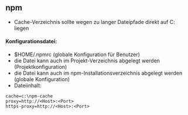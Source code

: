 ## npm

- Cache-Verzeichnis sollte wegen zu langer Dateipfade direkt auf C: liegen

#### Konfigurationsdatei:

- $HOME/.npmrc (globale Konfiguration für Benutzer)
- die Datei kann auch im Projekt-Verzeichnis abgelegt werden (Projektkonfiguration)
- die Datei kann auch im npm-Installationsverzeichnis abgelegt werden (globale Konfiguration)
- Dateiinhalt:
```
cache=c:\npm-cache
proxy=http://<Host>:<Port>
https-proxy=http://<Host>:<Port>
```

